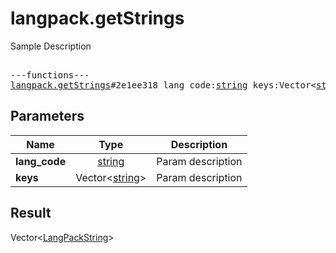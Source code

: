 # langpack.getStrings

Sample Description

<pre>

---functions---
<a href="../method/langpack.getStrings.md">langpack.getStrings</a>#2e1ee318 lang_code:<a href="../type/string.md">string</a> keys:Vector&lt;<a href="../type/string.md">string</a>&gt; = Vector&lt;<a href="../type/LangPackString.md">LangPackString</a>&gt;;
</pre>
## Parameters

| Name | Type | Description |
|------|:----:|-------------|
| **lang_code** | <a href="../type/string.md">string</a> | Param description |
| **keys** | Vector&lt;<a href="../type/string.md">string</a>&gt; | Param description |

## Result

Vector&lt;<a href="../type/LangPackString.md">LangPackString</a>&gt;

